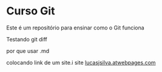 # Curso Git

Este é um repositório para ensinar como o Git funciona

Testando git diff
 
por que usar .md

colocando link de um site.i
site [lucasjsilva.atwebpages.com](http://lucasjsilva.atwebpages.com)
